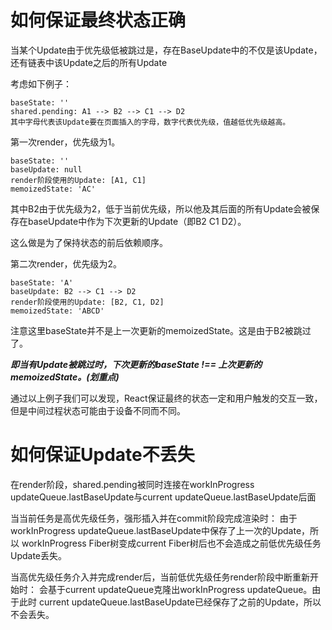 # 如何保证最终状态正确

当某个Update由于优先级低被跳过是，存在BaseUpdate中的不仅是该Update，还有链表中该Update之后的所有Update

考虑如下例子：
```
baseState: ''
shared.pending: A1 --> B2 --> C1 --> D2
其中字母代表该Update要在页面插入的字母，数字代表优先级，值越低优先级越高。
```

第一次render，优先级为1。
```
baseState: ''
baseUpdate: null
render阶段使用的Update: [A1, C1]
memoizedState: 'AC'
```
其中B2由于优先级为2，低于当前优先级，所以他及其后面的所有Update会被保存在baseUpdate中作为下次更新的Update（即B2 C1 D2）。

这么做是为了保持状态的前后依赖顺序。

第二次render，优先级为2。
```
baseState: 'A'
baseUpdate: B2 --> C1 --> D2
render阶段使用的Update: [B2, C1, D2]
memoizedState: 'ABCD'
```
注意这里baseState并不是上一次更新的memoizedState。这是由于B2被跳过了。

***即当有Update被跳过时，下次更新的baseState !== 上次更新的memoizedState。(划重点)***

通过以上例子我们可以发现，React保证最终的状态一定和用户触发的交互一致，但是中间过程状态可能由于设备不同而不同。



# 如何保证Update不丢失
在render阶段，shared.pending被同时连接在workInProgress updateQueue.lastBaseUpdate与current updateQueue.lastBaseUpdate后面

当当前任务是高优先级任务，强形插入并在commit阶段完成渲染时：
  由于workInProgress updateQueue.lastBaseUpdate中保存了上一次的Update，所以 workInProgress Fiber树变成current Fiber树后也不会造成之前低优先级任务Update丢失。

当高优先级任务介入并完成render后，当前低优先级任务render阶段中断重新开始时：
  会基于current updateQueue克隆出workInProgress updateQueue。由于此时 current updateQueue.lastBaseUpdate已经保存了之前的Update，所以不会丢失。

